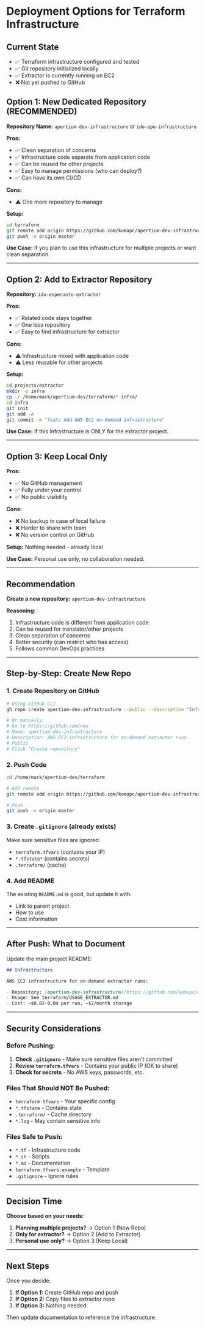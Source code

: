 # Deployment Options for Terraform Infrastructure

## Current State

- ✅ Terraform infrastructure configured and tested
- ✅ Git repository initialized locally
- ✅ Extractor is currently running on EC2
- ❌ Not yet pushed to GitHub

## Option 1: New Dedicated Repository (RECOMMENDED)

**Repository Name:** `apertium-dev-infrastructure` or `ido-epo-infrastructure`

**Pros:**
- ✅ Clean separation of concerns
- ✅ Infrastructure code separate from application code
- ✅ Can be reused for other projects
- ✅ Easy to manage permissions (who can deploy?)
- ✅ Can have its own CI/CD

**Cons:**
- ⚠️ One more repository to manage

**Setup:**
```bash
cd terraform
git remote add origin https://github.com/komapc/apertium-dev-infrastructure.git
git push -u origin master
```

**Use Case:** If you plan to use this infrastructure for multiple projects or want clean separation.

---

## Option 2: Add to Extractor Repository

**Repository:** `ido-esperanto-extractor`

**Pros:**
- ✅ Related code stays together
- ✅ One less repository
- ✅ Easy to find infrastructure for extractor

**Cons:**
- ⚠️ Infrastructure mixed with application code
- ⚠️ Less reusable for other projects

**Setup:**
```bash
cd projects/extractor
mkdir -p infra
cp -r /home/mark/apertium-dev/terraform/* infra/
cd infra
git init
git add -A
git commit -m "feat: Add AWS EC2 on-demand infrastructure"
```

**Use Case:** If this infrastructure is ONLY for the extractor project.

---

## Option 3: Keep Local Only

**Pros:**
- ✅ No GitHub management
- ✅ Fully under your control
- ✅ No public visibility

**Cons:**
- ❌ No backup in case of local failure
- ❌ Harder to share with team
- ❌ No version control on GitHub

**Setup:** Nothing needed - already local

**Use Case:** Personal use only, no collaboration needed.

---

## Recommendation

**Create a new repository:** `apertium-dev-infrastructure`

**Reasoning:**
1. Infrastructure code is different from application code
2. Can be reused for translator/other projects
3. Clean separation of concerns
4. Better security (can restrict who has access)
5. Follows common DevOps practices

---

## Step-by-Step: Create New Repo

### 1. Create Repository on GitHub

```bash
# Using GitHub CLI
gh repo create apertium-dev-infrastructure --public --description "Infrastructure as Code for Ido-Esperanto projects"

# Or manually:
# Go to https://github.com/new
# Name: apertium-dev-infrastructure
# Description: AWS EC2 infrastructure for on-demand extractor runs
# Public
# Click "Create repository"
```

### 2. Push Code

```bash
cd /home/mark/apertium-dev/terraform

# Add remote
git remote add origin https://github.com/komapc/apertium-dev-infrastructure.git

# Push
git push -u origin master
```

### 3. Create `.gitignore` (already exists)

Make sure sensitive files are ignored:
- `terraform.tfvars` (contains your IP)
- `*.tfstate*` (contains secrets)
- `.terraform/` (cache)

### 4. Add README

The existing `README.md` is good, but update it with:
- Link to parent project
- How to use
- Cost information

---

## After Push: What to Document

Update the main project README:

```markdown
## Infrastructure

AWS EC2 infrastructure for on-demand extractor runs:

- Repository: [apertium-dev-infrastructure](https://github.com/komapc/apertium-dev-infrastructure)
- Usage: See terraform/USAGE_EXTRACTOR.md
- Cost: ~$0.02-0.04 per run, ~$2/month storage
```

---

## Security Considerations

### Before Pushing:

1. **Check `.gitignore`** - Make sure sensitive files aren't committed
2. **Review `terraform.tfvars`** - Contains your public IP (OK to share)
3. **Check for secrets** - No AWS keys, passwords, etc.

### Files That Should NOT Be Pushed:

- `terraform.tfvars` - Your specific config
- `*.tfstate` - Contains state
- `.terraform/` - Cache directory
- `*.log` - May contain sensitive info

### Files Safe to Push:

- `*.tf` - Infrastructure code
- `*.sh` - Scripts
- `*.md` - Documentation
- `terraform.tfvars.example` - Template
- `.gitignore` - Ignore rules

---

## Decision Time

**Choose based on your needs:**

1. **Planning multiple projects?** → Option 1 (New Repo)
2. **Only for extractor?** → Option 2 (Add to Extractor)
3. **Personal use only?** → Option 3 (Keep Local)

---

## Next Steps

Once you decide:

1. **If Option 1:** Create GitHub repo and push
2. **If Option 2:** Copy files to extractor repo
3. **If Option 3:** Nothing needed

Then update documentation to reference the infrastructure.

